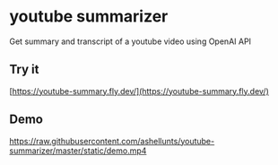 # youtube summarizer

Get summary and transcript of a youtube video using OpenAI API

## Try it
[https://youtube-summary.fly.dev/](https://youtube-summary.fly.dev/)

## Demo
https://raw.githubusercontent.com/ashellunts/youtube-summarizer/master/static/demo.mp4
